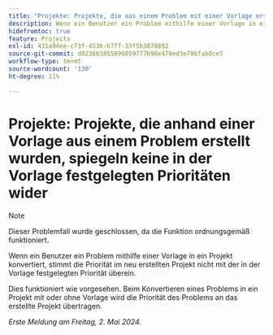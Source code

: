 ```yaml
---
title: "Projekte: Projekte, die aus einem Problem mit einer Vorlage erstellt wurden, spiegeln keine in der Vorlage festgelegten Prioritäten wider."
description: Wenn ein Benutzer ein Problem mithilfe einer Vorlage in ein Projekt konvertiert, stimmt die Priorität im neu erstellten Projekt nicht mit der in der Vorlage festgelegten Priorität überein.
hidefromtoc: true
feature: Projects
exl-id: 431a94ee-c73f-4536-b7ff-33f5b3870892
source-git-commit: d023663855896059777698e470ed3e786fab0ce7
workflow-type: tm+mt
source-wordcount: '130'
ht-degree: 11%

---
```


# Projekte: Projekte, die anhand einer Vorlage aus einem Problem erstellt wurden, spiegeln keine in der Vorlage festgelegten Prioritäten wider

>[!NOTE]
>
>Dieser Problemfall wurde geschlossen, da die Funktion ordnungsgemäß funktioniert.

Wenn ein Benutzer ein Problem mithilfe einer Vorlage in ein Projekt konvertiert, stimmt die Priorität im neu erstellten Projekt nicht mit der in der Vorlage festgelegten Priorität überein.

Dies funktioniert wie vorgesehen. Beim Konvertieren eines Problems in ein Projekt mit oder ohne Vorlage wird die Priorität des Problems an das erstellte Projekt übertragen.

_Erste Meldung am Freitag, 2. Mai 2024._
